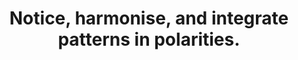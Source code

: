 ---
title: Notice, harmonise, and integrate patterns in polarities.
tags: nondual daoism opposites
---